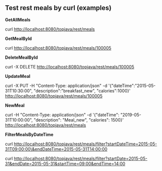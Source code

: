 ## Test rest meals by curl (examples)

**GetAllMeals**

curl <http://localhost:8080/topjava/rest/meals>

**GetMealById**

curl <http://localhost:8080/topjava/rest/meals/100005>

**DeleteMealById**

curl -X DELETE <http://localhost:8080/topjava/rest/meals/100005>

**UpdateMeal**

curl -X PUT -H "Content-Type: application/json" -d '{"dateTime":"2015-05-31T10:30:00", "description":"breakfast_new", "calories":1000}' <http://localhost:8080/topjava/rest/meals/100005>

**NewMeal**

curl -H "Content-Type: application/json" -d '{"dateTime": "2019-05-31T10:00:00", "description": "Meal_new", "calories": 1500}' <http://localhost:8080/topjava/rest/meals>

**FilterMealsByDateTime**

curl <http://localhost:8080/topjava/rest/meals/filter?startDateTime=2015-05-31T09:00:00\&endDateTime=2015-05-31T14:00:00>

curl <http://localhost:8080/topjava/rest/meals/filter?startDate=2015-05-31&endDate=2015-05-31&startTime=09:00&endTime=14:00>
